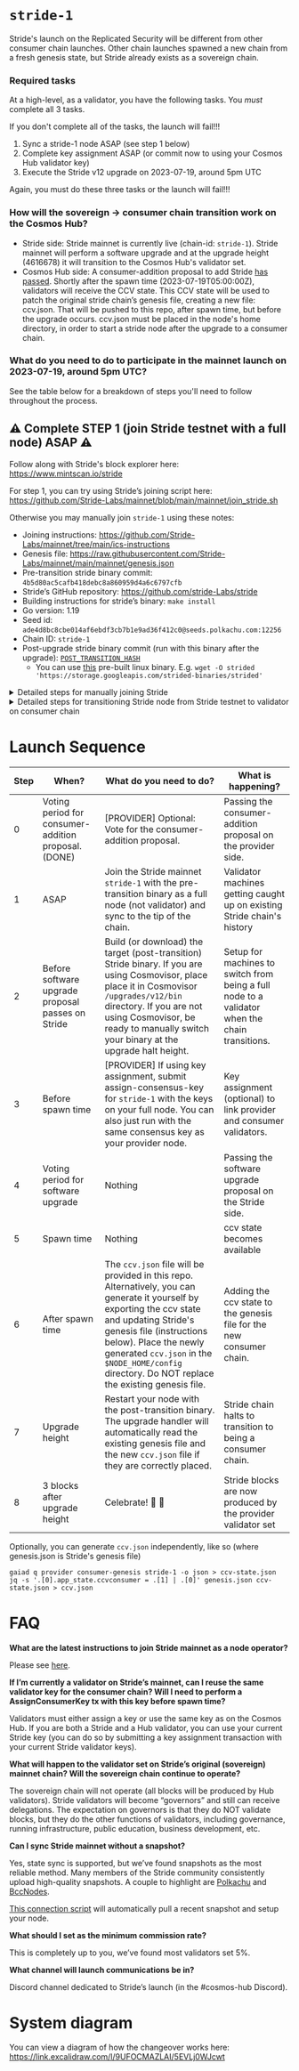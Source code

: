 # `stride-1`

Stride's launch on the Replicated Security will be different from other consumer chain launches. Other chain launches spawned a new chain from a fresh genesis state, but Stride already exists as a sovereign chain.

### Required tasks
At a high-level, as a validator, you have the following tasks. You *must* complete all 3 tasks.


If you don't complete all of the tasks, the launch will fail!!!

1. Sync a stride-1 node ASAP (see step 1 below)
2. Complete key assignment ASAP (or commit now to using your Cosmos Hub validator key)
3. Execute the Stride v12 upgrade on 2023-07-19, around 5pm UTC

Again, you must do these three tasks or the launch will fail!!!

### How will the sovereign -> consumer chain transition work on the Cosmos Hub?

* Stride side: Stride mainnet is currently live (chain-id: `stride-1`). Stride mainnet will perform a software upgrade and at the upgrade height (4616678) it will transition to the Cosmos Hub's validator set.
* Cosmos Hub side: A consumer-addition proposal to add Stride [has passed](https://www.mintscan.io/cosmos/proposals/799). Shortly after the spawn time (2023-07-19T05:00:00Z), validators will receive the CCV state. This CCV state will be used to patch the original stride chain’s genesis file, creating a new file: ccv.json. That will be pushed to this repo, after spawn time, but before the upgrade occurs. ccv.json must be placed in the node's home directory, in order to start a stride node after the upgrade to a consumer chain.

### What do you need to do to participate in the mainnet launch on 2023-07-19, around 5pm UTC?
See the table below for a breakdown of steps you'll need to follow throughout the process. 

## ⚠️  Complete STEP 1 (join Stride testnet with a full node) ASAP ⚠️
Follow along with Stride's block explorer here: https://www.mintscan.io/stride

For step 1, you can try using Stride’s joining script here: https://github.com/Stride-Labs/mainnet/blob/main/mainnet/join_stride.sh 

Otherwise you may manually join `stride-1` using these notes:
* Joining instructions: https://github.com/Stride-Labs/mainnet/tree/main/ics-instructions
* Genesis file: https://raw.githubusercontent.com/Stride-Labs/mainnet/main/mainnet/genesis.json
* Pre-transition stride binary commit: `4b5d80ac5cafb418debc8a860959d4a6c6797cfb`
* Stride’s GitHub repository: https://github.com/stride-Labs/stride
* Building instructions for stride’s binary: `make install`
* Go version: 1.19
* Seed id: `ade4d8bc8cbe014af6ebdf3cb7b1e9ad36f412c0@seeds.polkachu.com:12256`
* Chain ID: `stride-1`
* Post-upgrade stride binary commit (run with this binary after the upgrade): [`POST_TRANSITION_HASH`](https://github.com/Stride-Labs/stride/commit/POST_TRANSITION_HASH)
  * You can use [this](https://storage.googleapis.com/strided-binaries/strided) pre-built linux binary. E.g. `wget -O strided 'https://storage.googleapis.com/strided-binaries/strided'`
 
<details><summary>Detailed steps for manually joining Stride</summary>
<br>
 
 _Courtesy of Stakecito_

```sh
git clone https://github.com/Stride-Labs/stride.git
cd stride
git checkout `4b5d80ac5cafb418debc8a860959d4a6c6797cfb`
make install
strided init stride-node --chain-id stride-1

# Grab the genesis file
curl -L https://raw.githubusercontent.com/Stride-Labs/mainnet/main/mainnet/genesis.json -o $HOME/.stride/config/genesis.json
```

* Download a snapshot from [here](https://polkachu.com/tendermint_snapshots/stride).
* Start stride node, node should start catching up
* Node will panic on 2023-07-19 around 5pm UTC at the upgrade height: 4616678
* Stop the node

</details>

<details><summary>Detailed steps for transitioning Stride node from Stride testnet to validator on consumer chain</summary>
<br>

_Thanks to Bosco from Silk Nodes_

Download v12 Binary
```sh
cd stride
git pull
git checkout POST_TRANSITION_HASH
make install

# Please verify the version is v12
strided version
```

Make directories in cosmovisor and copy binaries
```
mkdir -p $HOME/.stride/cosmovisor/upgrades/v12/bin/
cp $HOME/go/bin/strided $HOME/.stride/cosmovisor/upgrades/v12/bin/
```

Download new Sovereign genesis (PENDING SPAWN TIME! NOT YET AVAILABLE!)
```
mkdir -p $NODE_HOME/config/
wget -O $NODE_HOME/config/ccv.json https://raw.githubusercontent.com/Stride-Labs/mainnet/main/ics-instructions/ccv.json
```

Restart the Service
```
sudo service stride restart && journalctl -u stride -f -o cat
```

</details>

# Launch Sequence
|Step|When?                                             |What do you need to do?                                                                       |What is happening?                                                                                                                              |
|----|--------------------------------------------------|----------------------------------------------------------------------------------------------|------------------------------------------------------------------------------------------------------------------------------------------------|
|0   |Voting period for consumer-addition proposal. (DONE)     |[PROVIDER] Optional: Vote for the consumer-addition proposal.                                 |Passing the consumer-addition proposal on the provider side.                                                                                    |
|1   |ASAP                                              |Join the Stride mainnet `stride-1` with the pre-transition binary as a full node (not validator) and sync to the tip of the chain.|Validator machines getting caught up on existing Stride chain's history                                                                         |
|2   |Before software upgrade proposal passes on Stride |Build (or download) the target (post-transition) Stride binary. If you are using Cosmovisor, place place it in Cosmovisor `/upgrades/v12/bin` directory. If you are not using Cosmovisor, be ready to manually switch your binary at the upgrade halt height.|Setup for machines to switch from being a full node to a validator when the chain transitions.                                                  |
|3   |Before spawn time                                 |[PROVIDER] If using key assignment, submit assign-consensus-key for `stride-1` with the keys on your full node. You can also just run with the same consensus key as your provider node.|Key assignment (optional) to link provider and consumer validators.                                                                             |
|4   |Voting period for software upgrade                |Nothing                                                                                       |Passing the software upgrade proposal on the Stride side.                                                                                       |
|5   |Spawn time                                        |Nothing                                                                                       |ccv state becomes available                                                                                                                     |
|6   |After spawn time                                  |The `ccv.json` file will be provided in this repo. Alternatively, you can generate it yourself by exporting the ccv state and updating Stride's genesis file (instructions below). Place the newly generated `ccv.json` in the `$NODE_HOME/config` directory.   Do NOT replace the existing genesis file.|Adding the ccv state to the genesis file for the new consumer chain.                                                                            |
|7   |Upgrade height                                    |Restart your node with the post-transition binary. The upgrade handler will automatically read the existing genesis file and the new `ccv.json` file if they are correctly placed.|Stride chain halts to transition to being a consumer chain.                                                                                     |
|8   |3 blocks after upgrade height                     |Celebrate! :tada: 🥂                                                |Stride blocks are now produced by the provider validator set                                                                                    |

Optionally, you can generate `ccv.json` independently, like so (where genesis.json is Stride's genesis file)
```
gaiad q provider consumer-genesis stride-1 -o json > ccv-state.json
jq -s '.[0].app_state.ccvconsumer = .[1] | .[0]' genesis.json ccv-state.json > ccv.json
```

# FAQ

**What are the latest instructions to join Stride mainnet as a node operator?**

Please see [here](https://github.com/Stride-Labs/mainnet/tree/main/mainnet).

**If I’m currently a validator on Stride’s mainnet, can I reuse the same validator key for the consumer chain? Will I need to perform a AssignConsumerKey tx with this key before spawn time?**

Validators must either assign a key or use the same key as on the Cosmos Hub. If you are both a Stride and a Hub validator, you can use your current Stride key (you can do so by submitting a key assignment transaction with your current Stride validator keys).

**What will happen to the validator set on Stride’s original (sovereign) mainnet chain? Will the sovereign chain continue to operate?**

The sovereign chain will not operate (all blocks will be produced by Hub validators). Stride validators will become “governors” and still can receive delegations. The expectation on governors is that they do NOT validate blocks, but they do the other functions of validators, including governance, running infrastructure, public education, business development, etc.

**Can I sync Stride mainnet without a snapshot?**

Yes, state sync is supported, but we’ve found snapshots as the most reliable method. Many members of the Stride community consistently upload high-quality snapshots. A couple to highlight are [Polkachu](https://polkachu.com/tendermint_snapshots/stride) and [BccNodes](https://bccnodes.com/m/stride/#snapshot).

[This connection script](https://github.com/Stride-Labs/mainnet/blob/main/mainnet/join_stride.sh) will automatically pull a recent snapshot and setup your node. 

**What should I set as the minimum commission rate?**

This is completely up to you, we’ve found most validators set 5%.

**What channel will launch communications be in?**

Discord channel dedicated to Stride’s launch (in the #cosmos-hub Discord).


# System diagram
You can view a diagram of how the changeover works here: https://link.excalidraw.com/l/9UFOCMAZLAI/5EVLj0WJcwt
